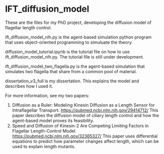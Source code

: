 # IFT_diffusion_model
These are the files for my PhD project, developing the diffusion model of flagellar length control.

ift_diffusion_model_nlh.py is the agent-based simulation python program that uses object-oriented programming to simuluate the theory.

diffusion_model_tutorial.ipynb is the tutorial file on how to use ift_diffusion_model_nlh.py. The tutorial file is still under development.

ift_diffusion_model_two_flagella.py is the agent-based simulation that simulates two flagella that share from a common pool of material.

dissertation_v3_full is my dissertation. This explains the model and describes how I used it.

For more information, see my two papers:
1. Diffusion as a Ruler: Modeling Kinesin Diffusion as a Length Sensor for Intraflagellar Transport. https://pubmed.ncbi.nlm.nih.gov/29414712/ This paper describes the diffusion model of ciliary length control and how the agent-based model proves its feasibility.
2. Speed and Diffusion of Kinesin-2 Are Competing Limiting Factors in Flagellar Length-Control Model. https://pubmed.ncbi.nlm.nih.gov/32365327/ This paper uses differential equations to predict how parameter changes affect length, which can be used to explain length mutants.
